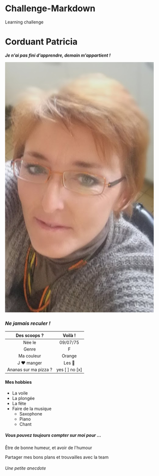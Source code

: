 # Challenge-Markdown
Learning challenge
# Corduant Patricia

***Je n'ai pas fini d'apprendre, demain m'appartient !***


![Cette photo n'est pas très pro](https://github.com/Patgit-design/Challenge-Markdown/blob/assets/IMG_20180118_110003.jpg)


### *Ne jamais reculer !* ###


Des scoops ?  |  Voilà ! 
:-----: | :----: 
Née le | 09/07/75
Genre  | F
Ma couleur | Orange
J :heart: manger|Les  :sushi:
Ananas sur ma pizza ? |yes  [ ]  no  [x]

#### Mes hobbies

- La voile
- La plongée
- La fête 
- Faire de la musique
   - Saxophone
   - Piano
   - Chant



##### Vous pouvez toujours compter sur moi pour ...

Être de bonne humeur, et avoir de l'humour

Partager mes bons plans et trouvailles avec la team 



###### Une petite anecdote





















